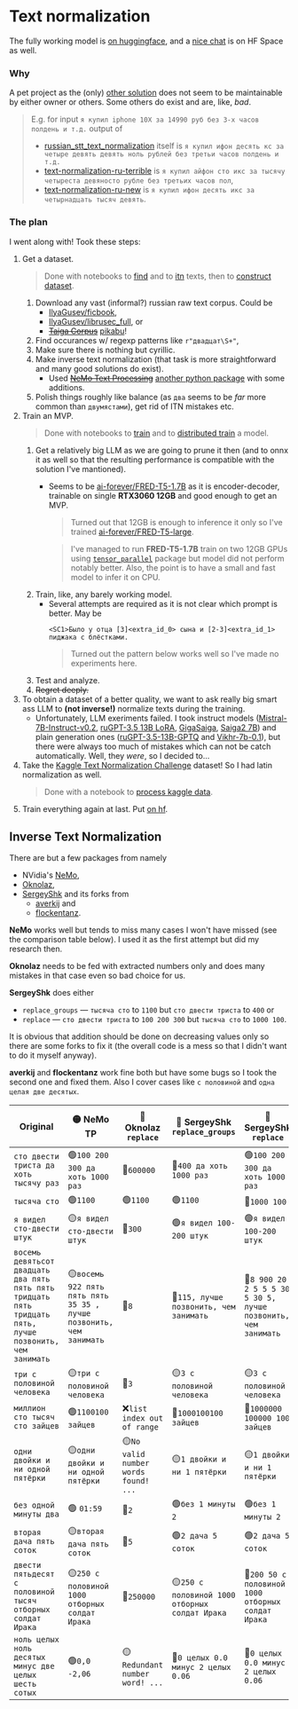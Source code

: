 # Text normalization

The fully working model is [on huggingface](https://huggingface.co/saarus72/russian_text_normalizer), and a [nice chat](https://huggingface.co/spaces/saarus72/russian-text-normalization) is on HF Space as well.

### Why

A pet project as the (only) [other solution](https://github.com/snakers4/russian_stt_text_normalization) does not seem to be maintainable by either owner or others. Some others do exist and are, like, *bad*.

> E.g. for input `я купил iphone 10X за 14990 руб без 3-x часов полдень и т.д.` output of
> * [russian_stt_text_normalization](https://github.com/snakers4/russian_stt_text_normalization) itself is `я купил ифон десять кс за четыре девять девять ноль рублей без третьи часов полдень и т.д.`
> * [text-normalization-ru-terrible](https://huggingface.co/maximxls/text-normalization-ru-terrible) is `я купил айфон сто икс за тысячу четыреста девяносто рубле без третьих часов пол`,
> * [text-normalization-ru-new](https://huggingface.co/alexue4/text-normalization-ru-new) is `я купил ифон десять икс за четырнадцать тысяч девять`.

### The plan

I went along with! Took these steps:

1. Get a dataset.
    > Done with notebooks to [find](./work/dataset/1_find_numbers.ipynb) and to [itn](./work/dataset/2_inverse_normalize.ipynb) texts, then to [construct dataset](./work/dataset/3_process_itn.ipynb).
    1. Download any vast (informal?) russian raw text corpus. Could be
        * [IlyaGusev/ficbook](https://huggingface.co/datasets/IlyaGusev/ficbook),
        * [IlyaGusev/librusec_full](https://huggingface.co/datasets/IlyaGusev/librusec_full), or
        * ~~[Taiga Corpus](https://tatianashavrina.github.io/taiga_site)~~ [pikabu](https://huggingface.co/datasets/IlyaGusev/pikabu)!
    1. Find occurances w/ regexp patterns like `r"двадцат\S+"`, 
    1. Make sure there is nothing but cyrillic.
    1. Make inverse text normalization (that task is more straightforward and many good solutions do exist).
        * Used ~~[NeMo Text Processing](https://github.com/NVIDIA/NeMo-text-processing)~~ [another python package](https://github.com/flockentanz/word_to_number_ru) with some additions.
    1. Polish things roughly like balance (as `два` seems to be *far* more common than `двумястами`), get rid of ITN mistakes etc.
1. Train an MVP.
    > Done with notebooks to [train](./work/train/train.ipynb) and to [distributed train](./work/train/train-distributed.ipynb) a model.
    1. Get a relatively big LLM as we are going to prune it then (and to onnx it as well so that the resulting performance is compatible with the solution I've mantioned).
        * Seems to be [ai-forever/FRED-T5-1.7B](https://huggingface.co/ai-forever/FRED-T5-1.7B) as it is encoder-decoder, trainable on single **RTX3060 12GB** and good enough to get an MVP.
            > Turned out that 12GB is enough to inference it only so I've trained [ai-forever/FRED-T5-large](https://huggingface.co/ai-forever/FRED-T5-large).

            > I've managed to run **FRED-T5-1.7B** train on two 12GB GPUs using [`tensor_parallel`](https://github.com/BlackSamorez/tensor_parallel) package but model did not perform notably better. Also, the point is to have a small and fast model to infer it on CPU.
    1. Train, like, any barely working model.
        * Several attempts are required as it is not clear which prompt is better. May be
            ```
            <SC1>Было у отца [3]<extra_id_0> сына и [2-3]<extra_id_1> пиджака с блёстками.
            ```
            > Turned out the pattern below works well so I've made no experiments here.
    1. Test and analyze.
    1. ~~Regret deeply.~~
1. To obtain a dataset of a better quality, we want to ask really big smart ass LLM to **(not inverse!)** normalize texts during the training.
    * Unfortunately, LLM exeriments failed. I took instruct models ([Mistral-7B-Instruct-v0.2](https://huggingface.co/mistralai/Mistral-7B-Instruct-v0.2), [ruGPT-3.5 13B LoRA](https://huggingface.co/evilfreelancer/ruGPT-3.5-13B-lora), [GigaSaiga](https://huggingface.co/IlyaGusev/gigasaiga_lora), [Saiga2 7B](https://huggingface.co/IlyaGusev/saiga2_13b_lora)) and plain generation ones ([ruGPT-3.5-13B-GPTQ](https://huggingface.co/fffrrt/ruGPT-3.5-13B-GPTQ) and [Vikhr-7b-0.1](https://huggingface.co/AlexWortega/Vikhr-7b-0.1)), but there were always too much of mistakes which can not be catch automatically. Well, they _were_, so I decided to...
1. Take the [Kaggle Text Normalization Challenge](https://www.kaggle.com/competitions/text-normalization-challenge-russian-language) dataset! So I had latin normalization as well.
    > Done with a notebook to [process kaggle data](./work/dataset/4_process_kaggle.ipynb).
1. Train everything again at last. Put [on hf](https://huggingface.co/saarus72/russian_text_normalizer).

## Inverse Text Normalization

There are but a few packages from namely 
* NVidia's [NeMo](https://github.com/NVIDIA/NeMo-text-processing),
* [Oknolaz](https://github.com/Oknolaz/Russian_w2n),
* [SergeyShk](https://github.com/SergeyShk/Word-to-Number-Russian) and its forks from
    * [averkij](https://github.com/averkij/Word-to-Number-Russian) and
    * [flockentanz](https://github.com/flockentanz/word_to_number_ru).

**NeMo** works well but tends to miss many cases I won't have missed (see the comparison table below). I used it as the first attempt but did my research then.

**Oknolaz** needs to be fed with extracted numbers only and does many mistakes in that case even so bad choice for us.

**SergeyShk** does either
* `replace_groups` — `тысяча сто` to `1100` but `сто двести триста` to `400` or
* `replace` — `сто двести триста` to `100 200 300` but `тысяча сто` to `1000 100`.

It is obvious that addition should be done on decreasing values only so there are some forks to fix it (the overall code is a mess so that I didn't want to do it myself anyway).

**averkij** and **flockentanz** work fine both but have some bugs so I took the second one and fixed them. Also I cover cases like `с половиной` and `одна целая две десятых`.

| Original | 🟡 NeMo TP | 🔴 Oknolaz `replace` | 🔴 SergeyShk `replace_groups` | 🔴 SergeyShk `replace` | 🔴 averkij `replace` | 🔴 flockentanz `replace_groups_sa` | 🟢 flockentanz fixed |
|--|--|--|--|--|--|--|--|
| `сто двести триста да хоть тысячу раз` | 🟢`100 200 300 да хоть 1000 раз` | 🔴`600000` | 🔴`400 да хоть 1000 раз` | 🟢`100 200 300 да хоть 1000 раз` | 🔴`10200 300 да хоть 1000 раз` | 🟢`100 200 300 да хоть 1000 раз` | 🟢`100 200 300 да хоть 1000 раз` |
| `тысяча сто` | 🟢`1100` | 🟢`1100` | 🟢`1100` | 🔴`1000 100` | 🟢`1100` | 🟢`1100` | 🟢`1100` |
| `я видел сто-двести штук` | 🟡`я видел сто-двести штук` | 🔴`300` | 🟢`я видел 100-200 штук` | 🟢`я видел 100-200 штук` | 🟢`я видел 100-200 штук` | 🟢`я видел 100-200 штук` | 🟢`я видел 100-200 штук` |
| `восемь девятьсот двадцать два пять пять пять тридцать пять тридцать пять, лучше позвонить, чем занимать` | 🟡`восемь 922 пять пять пять 35 35 , лучше позвонить, чем занимать` | 🔴`8` | 🔴`115, лучше позвонить, чем занимать` | 🔴`8 900 20 2 5 5 5 30 5 30 5, лучше позвонить, чем занимать` | 🟢`8 922 5 5 5 35 35, лучше позвонить, чем занимать` | 🟢`8 922 5 5 5 35 35, лучше позвонить, чем занимать` | 🟢`8 922 5 5 5 35 35, лучше позвонить, чем занимать` |
| `три с половиной человека` | 🟡`три с половиной человека` | 🔴`3` | 🟡`3 с половиной человека` | 🟡`3 с половиной человека` | 🟢`3.5 человека` | 🟡`3 с половиной человека` | 🟢`3.5 человека` |
| `миллион сто тысяч сто зайцев` | 🟢`1100100 зайцев` | ❌`list index out of range` | 🔴`1000100100 зайцев` | 🔴`1000000 100000 100 зайцев` | `1100100 зайцев` | 🔴`1000100100 зайцев` | 🟢`1100100 зайцев` |
| `одни двойки и ни одной пятёрки` | 🟡`одни двойки и ни одной пятёрки` | 🟡`No valid number words found! ...` | 🟡`1 двойки и ни 1 пятёрки` | 🟡`1 двойки и ни 1 пятёрки` | 🟡`1 двойки и ни 1 пятёрки` | 🟡`1 двойки и ни 1 пятёрки` | 🟡`1 двойки и ни 1 пятёрки` |
| `без одной минуты два` |🟢 `01:59` | 🔴`2` | 🟢`без 1 минуты 2` | 🟢`без 1 минуты 2` | 🟢`без 1 минуты 2` | 🟢`без 1 минуты 2` | 🟢`без 1 минуты 2` |
| `вторая дача пять соток` | 🟡`вторая дача пять соток` | 🔴`5` | 🟢`2 дача 5 соток` | 🟢`2 дача 5 соток` | 🟢`2 дача 5 соток` | 🟢`2 дача 5 соток` | 🟢`2 дача 5 соток` |
| `двести пятьдесят с половиной тысяч отборных солдат Ирака` | 🟡`250 с половиной 1000 отборных солдат Ирака` | 🔴`250000` | 🟡`250 с половиной 1000 отборных солдат Ирака` | 🔴`200 50 с половиной 1000 отборных солдат Ирака` | 🔴`2050000.5 отборных солдат Ирака` | 🟡`250 с половиной 1000 отборных солдат Ирака` | 🟢`250500 отборных солдат Ирака` |
| `ноль целых ноль десятых минус две целых шесть сотых` | 🟢`0,0 -2,06` | 🟡`Redundant number word! ...` | 🔴`0 целых 0.0 минус 2 целых 0.06` | 🔴`0 целых 0.0 минус 2 целых 0.06` | 🔴`0 целых 0.0 минус 2 целых 0.06` | 🔴`0 целых 0.0 минус 2 целых 0.06` | 🟢`0 минус 2.06` |